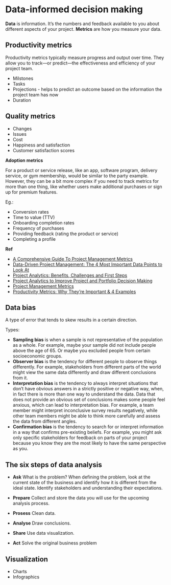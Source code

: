 # Data-informed decision making

__Data__ is information. It’s the numbers and feedback available to you about different aspects of your project. __Metrics__ are how you measure your data. 

## Productivity metrics
Productivity metrics typically measure progress and output over time. They allow you to track—or predict—the effectiveness and efficiency of your project team.
* Milstones
* Tasks
* Projections - helps to predict an outcome based on the information the project team has now
* Duration

## Quality metrics
* Changes
* Issues
* Cost
* Happiness and satisfaction
* Customer satisfaction scores

__Adoption metrics__

For a product or service release, like an app, software program, delivery service, or gym membership, would be similar to the party example. However, they can be a bit more complex if you need to track metrics for more than one thing, like whether users make additional purchases or sign up for premium features. 

Eg.:
* Conversion rates
* Time to value (TTV)
* Onboarding completion rates
* Frequency of purchases
* Providing feedback (rating the product or service)
* Completing a profile

__Ref__

* [A Comprehensive Guide To Project Management Metrics](https://www.wrike.com/blog/what-are-project-management-performance-metrics/)
* [Data-Driven Project Management: The 4 Most Important Data Points to Look At](https://top5projectmanagement.com/articles/data-driven-project-management-the-4-most-important-data-points-to-look-at/)
* [Project Analytics: Benefits, Challenges and First Steps](https://www.ecosys.net/blog/project-analytics-benefits-challenges-and-first-steps/)
* [Project Analytics to Improve Project and Portfolio Decision Making](https://www.pmi.org.in/conference2017/pdfs/papers-pdfs/theme-3-rapidly-changing-world/21-Project-Analytics-to-Improve-Project.pdf)
* [Project Management Metrics](https://business.adobe.com/blog/basics/metrics)
* [Productivity Metrics: Why They’re Important & 4 Examples](https://www.ringcentral.com/us/en/blog/productivity-metrics/)

## Data bias
A type of error that tends to skew results in a certain direction.

Types:

* __Sampling bias__ is when a sample is not representative of the population as a whole. For example, maybe your sample did not include people above the age of 65. Or maybe you excluded people from certain socioeconomic groups.
* __Observer bias__ is the tendency for different people to observe things differently. For example, stakeholders from different parts of the world might view the same data differently and draw different conclusions from it. 
* __Interpretation bias__ is the tendency to always interpret situations that don’t have obvious answers in a strictly positive or negative way, when, in fact there is more than one way to understand the data. Data that does not provide an obvious set of conclusions makes some people feel anxious, which can lead to interpretation bias. For example, a team member might interpret inconclusive survey results negatively, while other team members might be able to think more carefully and assess the data from different angles. 
* __Confirmation bias__ is the tendency to search for or interpret information in a way that confirms pre-existing beliefs. For example, you might ask only specific stakeholders for feedback on parts of your project because you know they are the most likely to have the same perspective as you.

## The six steps of data analysis

* __Ask__
What is the problem? When defining the problem, look at the current state of the business and identify how it is different from the ideal state. Identify stakeholders and understanding their expectations.

* __Prepare__
Collect and store the data you will use for the upcoming analysis process.

* __Prosess__
Clean data.

* __Analyse__
Draw conclusions.

* __Share__
Use data visualization.

* __Act__
Solve the original business problem

## Visualization
* Charts
* Infographics

